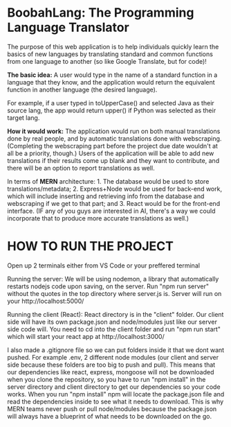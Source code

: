 # BoobahLang: The Programming Language Translator

The purpose of this web application is to help individuals quickly learn the basics of new languages by translating standard and common functions from one language to another (so like Google Translate, but for code)!

<b>The basic idea:</b> A user would type in the name of a standard function in a language that they know, and the application would return the equivalent function in another language (the desired language).

For example, if a user typed in toUpperCase() and selected Java as their source lang, the app would return upper() if Python was selected as their target lang.

<b>How it would work:</b> The application would run on both manual translations done by real people, and by automatic translations done with webscraping. (Completing the webscraping part before the project due date wouldn't at all be a priority, though.) Users of the application will be able to add new translations if their results come up blank and they want to contribute, and there will be an option to report translations as well.

In terms of <b>MERN</b> architecture: 1. The database would be used to store translations/metadata; 2. Express+Node would be used for back-end work, which will include inserting and retrieving info from the database and webscraping if we get to that part; and 3. React would be for the front-end interface. (IF any of you guys are interested in AI, there's a way we could incorporate that to produce more accurate translations as well.)

<h1>HOW TO RUN THE PROJECT</h1>
Open up 2 terminals either from VS Code or your preffered terminal

Running the server: We will be using nodemon, a library that automatically restarts nodejs code upon saving, on the server.
Run "npm run server" without the quotes in the top directory where server.js is. Server will run on your http://localhost:5000/

Running the client (React): React directory is in the "client" folder. Our client side will have its own package.json and node/modules just like our server side code will. You need to cd into the client folder and run "npm run start" which will start your react app at http://localhost:3000/

I also made a .gitignore file so we can put folders inside it that we dont want pushed. For example .env, 2 different node modules (our client and server side because these folders are too big to push and pull). This means that our dependencies like react, express, mongoose will not be downloaded when you clone the repository, so you have to run "npm install" in the server directory and client directory to get our dependencies so your code works.
When you run "npm install" npm will locate the package.json file and read the dependencies inside to see what it needs to download. This is why MERN teams never push or pull node/modules because the package.json will always have a blueprint of what needs to be downloaded on the go.

